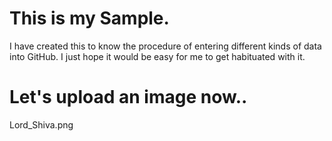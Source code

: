 # This is my Sample.
I have created this to know the procedure of entering different kinds of data into GitHub.
I just hope it would be easy for me to get habituated with it.
# Let's upload an image now..
Lord_Shiva.png
